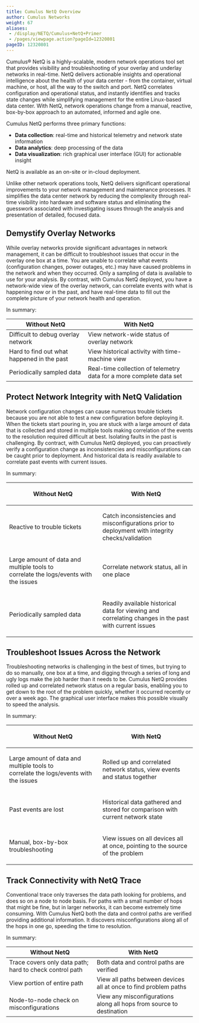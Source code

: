 ```yaml
---
title: Cumulus NetQ Overview
author: Cumulus Networks
weight: 67
aliases:
 - /display/NETQ/Cumulus+NetQ+Primer
 - /pages/viewpage.action?pageId=12320801
pageID: 12320801
---
```

Cumulus® NetQ is a highly-scalable, modern network operations tool set
that provides visibility and troubleshooting of your overlay and
underlay networks in real-time. NetQ delivers actionable insights and
operational intelligence about the health of your data center - from the
container, virtual machine, or host, all the way to the switch and port.
NetQ correlates configuration and operational status, and instantly
identifies and tracks state changes while simplifying management for the
entire Linux-based data center. With NetQ, network operations change
from a manual, reactive, box-by-box approach to an automated, informed
and agile one.

Cumulus NetQ performs three primary
functions:

  - **Data collection**: real-time and historical telemetry and network
    state information
  - **Data analytics**: deep processing of the data
  - **Data visualization**: rich graphical user interface (GUI) for
    actionable insight

NetQ is available as an on-site or in-cloud deployment.

Unlike other network operations tools, NetQ delivers significant
operational improvements to your network
management and maintenance processes. It simplifies the data center
network by reducing the complexity through real-time visibility into
hardware and software status and eliminating the guesswork associated
with investigating issues through the analysis and presentation of
detailed, focused data.

## Demystify Overlay Networks

While overlay networks provide significant advantages in network
management, it can be difficult to troubleshoot issues that occur in the
overlay one box at a time. You are unable to correlate what events
(configuration changes, power outages, etc.) may have caused problems in
the network and when they occurred. Only a sampling of data is available
to use for your analysis. By contrast, with Cumulus NetQ deployed, you
have a network-wide view of the overlay network, can correlate events
with what is happening now or in the past, and have real-time data to
fill out the complete picture of your network health and operation.

In summary:

| Without NetQ                               | With NetQ                                                           |
| ------------------------------------------ | ------------------------------------------------------------------- |
| Difficult to debug overlay network         | View network-wide status of overlay network                         |
| Hard to find out what happened in the past | View historical activity with time-machine view                     |
| Periodically sampled data                  | Real-time collection of telemetry data for a more complete data set |

## Protect Network Integrity with NetQ Validation

Network configuration changes can cause numerous trouble tickets because
you are not able to test a new configuration before deploying it. When
the tickets start pouring in, you are stuck with a large amount of data
that is collected and stored in multiple tools making correlation of the
events to the resolution required difficult at best. Isolating faults in
the past is challenging. By contract, with Cumulus NetQ deployed, you
can proactively verify a configuration change as inconsistencies and
misconfigurations can be caught prior to deployment. And historical data
is readily available to correlate past events with current issues.

In summary:

<table>
<colgroup>
<col style="width: 50%" />
<col style="width: 50%" />
</colgroup>
<thead>
<tr class="header">
<th><p>Without NetQ</p></th>
<th><p>With NetQ</p></th>
</tr>
</thead>
<tbody>
<tr class="odd">
<td><p>Reactive to trouble tickets</p></td>
<td><p>Catch inconsistencies and misconfigurations prior to deployment with integrity checks/validation</p></td>
</tr>
<tr class="even">
<td><p>Large amount of data and multiple tools to<br />
correlate the logs/events with the issues</p></td>
<td><p>Correlate network status, all in one place</p></td>
</tr>
<tr class="odd">
<td><p>Periodically sampled data</p></td>
<td><p>Readily available historical data for viewing and correlating changes in the past with current issues</p></td>
</tr>
</tbody>
</table>

## Troubleshoot Issues Across the Network

Troubleshooting networks is challenging in the best of times, but trying
to do so manually, one box at a time, and digging through a series of
long and ugly logs make the job harder than it needs to be. Cumulus NetQ
provides rolled up and correlated network status on a regular basis,
enabling you to get down to the root of the problem quickly, whether it
occurred recently or over a week ago. The graphical user interface makes
this possible visually to speed the analysis.

In summary:

<table>
<colgroup>
<col style="width: 50%" />
<col style="width: 50%" />
</colgroup>
<thead>
<tr class="header">
<th><p>Without NetQ</p></th>
<th><p>With NetQ</p></th>
</tr>
</thead>
<tbody>
<tr class="odd">
<td><p>Large amount of data and multiple tools to<br />
correlate the logs/events with the issues</p></td>
<td><p>Rolled up and correlated network status, view events and status together</p></td>
</tr>
<tr class="even">
<td><p>Past events are lost</p></td>
<td><p>Historical data gathered and stored for comparison with current network state</p></td>
</tr>
<tr class="odd">
<td><p>Manual, box-by-box troubleshooting</p></td>
<td><p>View issues on all devices all at once, pointing to the source of the problem</p></td>
</tr>
</tbody>
</table>

## Track Connectivity with NetQ Trace

Conventional trace only traverses the data path looking for problems,
and does so on a node to node basis. For paths with a small number of
hops that might be fine, but in larger networks, it can become extremely
time consuming. With Cumulus NetQ both the data and control paths are
verified providing additional information. It discovers
misconfigurations along all of the hops in one go, speeding the time to
resolution.

In summary:

| Without NetQ                                            | With NetQ                                                            |
| ------------------------------------------------------- | -------------------------------------------------------------------- |
| Trace covers only data path; hard to check control path | Both data and control paths are verified                             |
| View portion of entire path                             | View all paths between devices all at once to find problem paths     |
| Node-to-node check on misconfigurations                 | View any misconfigurations along all hops from source to destination |
